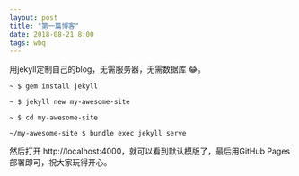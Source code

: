 ```yaml
---
layout: post
title: "第一篇博客"
date: 2018-08-21 8:00
tags: wbq
---
```


用jekyll定制自己的blog，无需服务器，无需数据库 😂。

```code
~ $ gem install jekyll

~ $ jekyll new my-awesome-site

~ $ cd my-awesome-site

~/my-awesome-site $ bundle exec jekyll serve
```

然后打开 http://localhost:4000，就可以看到默认模版了，最后用GitHub Pages部署即可，祝大家玩得开心。
